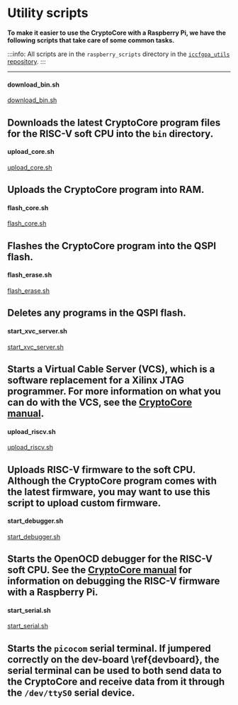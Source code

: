 # Utility scripts

**To make it easier to use the CryptoCore with a Raspberry Pi, we have the following scripts that take care of some common tasks.**

:::info:
All scripts are in the `raspberry_scripts` directory in the [`iccfgpa_utils` repository](https://gitlab.com/iccfpga-rv/iccfpga-utils).
:::

---------------
#### **download_bin.sh** ####
[download_bin.sh](https://gitlab.com/iccfpga-rv/iccfpga-utils/blob/master/raspberry_scripts/download_bin.sh)

Downloads the latest CryptoCore program files for the RISC-V soft CPU into the `bin` directory.
---
#### **upload_core.sh** ####
[upload_core.sh](https://gitlab.com/iccfpga-rv/iccfpga-utils/blob/master/raspberry_scripts/upload_core.sh)

Uploads the CryptoCore program into RAM. 
---
#### **flash_core.sh** ####
[flash_core.sh](https://gitlab.com/iccfpga-rv/iccfpga-utils/blob/master/raspberry_scripts/flash_core.sh)

Flashes the CryptoCore program into the QSPI flash.
---
#### **flash_erase.sh** ####
[flash_erase.sh](https://gitlab.com/iccfpga-rv/iccfpga-utils/blob/master/raspberry_scripts/flash_erase.sh)

Deletes any programs in the QSPI flash.
---
#### **start_xvc_server.sh** ####
[start_xvc_server.sh](https://gitlab.com/iccfpga-rv/iccfpga-utils/blob/master/raspberry_scripts/start_xvc_server.sh)

Starts a Virtual Cable Server (VCS), which is a software replacement for a Xilinx JTAG programmer.
For more information on what you can do with the VCS, see the [CryptoCore manual](https://gitlab.com/iccfpga-rv/iccfpga-manual/blob/master/iccfpga.pdf).
---
#### **upload_riscv.sh** ####
[upload_riscv.sh](https://gitlab.com/iccfpga-rv/iccfpga-utils/blob/master/raspberry_scripts/upload_riscv.sh)

Uploads RISC-V firmware to the soft CPU. Although the CryptoCore program comes with the latest firmware, you may want to use this script to upload custom firmware.
---
#### **start_debugger.sh** ####
[start_debugger.sh](https://gitlab.com/iccfpga-rv/iccfpga-utils/blob/master/raspberry_scripts/start_debugger.sh)

Starts the OpenOCD debugger for the RISC-V soft CPU. See the [CryptoCore manual](https://gitlab.com/iccfpga-rv/iccfpga-manual/blob/master/iccfpga.pdf) for information on debugging the RISC-V firmware with a Raspberry Pi.
---
#### **start_serial.sh** ####
[start_serial.sh](https://gitlab.com/iccfpga-rv/iccfpga-utils/blob/master/raspberry_scripts/start_serial.sh)

Starts the `picocom` serial terminal. If jumpered correctly on the dev-board \ref{devboard}, the serial terminal can be used to both send data to the CryptoCore and receive data from it through the `/dev/ttyS0` serial device.
---------------